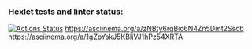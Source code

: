 ### Hexlet tests and linter status:
[![Actions Status](https://github.com/WisdomQuest/frontend-project-44/actions/workflows/hexlet-check.yml/badge.svg)](https://github.com/WisdomQuest/frontend-project-44/actions)
https://asciinema.org/a/zNBty6rqBic6N4Zn5Dmt2Sscb
https://asciinema.org/a/1gZpYskJ5KBIjVJ1hPz54XRTA